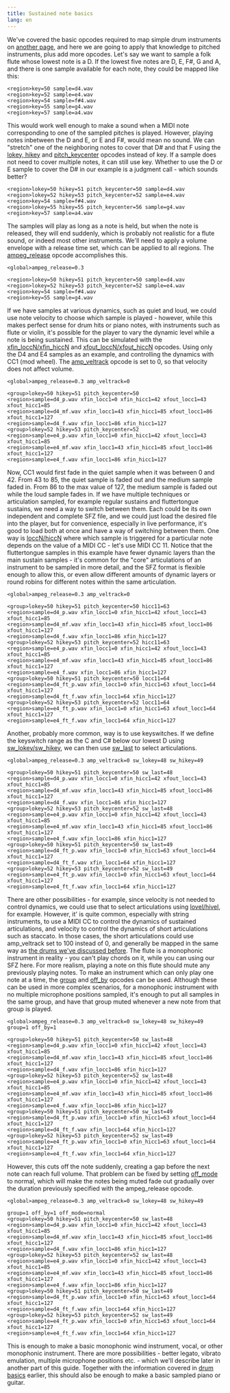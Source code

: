 ```yaml
---
title: Sustained note basics
lang: en
---
```

We've covered the basic opcodes required to map simple drum instruments on
[another page](/tutorials/drum_basics), and here we are going to apply that
knowledge to pitched instruments, plus add more opcodes. Let's say we want to
sample a folk flute whose lowest note is a D. If the lowest five notes are
D, E, F#, G and A, and there is one sample available for each note, they could
be mapped like this:

```
<region>key=50 sample=d4.wav
<region>key=52 sample=e4.wav
<region>key=54 sample=f#4.wav
<region>key=55 sample=g4.wav
<region>key=57 sample=a4.wav
```

This would work well enough to make a sound when a MIDI note corresponding to
one of the sampled pitches is played. However, playing notes inbetween
the D and E, or E and F#, would mean no sound. We can "stretch" one of the
neighboring notes to cover that D# and that F using the
[lokey, hikey](/opcodes/lokey) and 
[pitch_keycenter](/opcodes/pitch_keycenter) opcodes instead of key.
If a sample does not need to cover multiple notes, it can still use key. Whether
to use the D or E sample to cover the D# in our example is a judgment call -
which sounds better?

```
<region>lokey=50 hikey=51 pitch_keycenter=50 sample=d4.wav
<region>lokey=52 hikey=53 pitch_keycenter=52 sample=e4.wav
<region>key=54 sample=f#4.wav
<region>lokey=55 hikey=55 pitch_keycenter=56 sample=g4.wav
<region>key=57 sample=a4.wav
```

The samples will play as long as a note is held, but when the note is released,
they will end suddenly, which is probably not realistic for a flute sound, or
indeed most other instruments. We'll need to apply a volume envelope with a
release time set, which can be applied to all regions.
The [ampeg_release](/opcodes/ampeg_release) opcode accomplishes this.

```
<global>ampeg_release=0.3

<region>lokey=50 hikey=51 pitch_keycenter=50 sample=d4.wav
<region>lokey=52 hikey=53 pitch_keycenter=52 sample=e4.wav
<region>key=54 sample=f#4.wav
<region>key=55 sample=g4.wav
```

If we have samples at various dynamics, such as quiet and loud, we could use
note velocity to choose which sample is played - however, while this makes
perfect sense for drum hits or piano notes, with instruments such as flute or
violin, it's possible for the player to vary the dynamic level while a note is
being sustained. This can be simulated with the
[xfin_loccN/xfin_hiccN](/opcodes/xfin_loccN) and
[xfout_loccN/xfout_hiccN](/opcodes/xfout_loccN) opcodes. Using only the
D4 and E4 samples as an example, and controlling the dynamics with CC1 (mod wheel).
The [amp_veltrack](/opcodes/amp_veltrack) opcode is set to 0,
so that velocity does not affect volume.

```
<global>ampeg_release=0.3 amp_veltrack=0

<group>lokey=50 hikey=51 pitch_keycenter=50 
<region>sample=d4_p.wav xfin_locc1=0 xfin_hicc1=42 xfout_locc1=43 xfout_hicc1=85
<region>sample=d4_mf.wav xfin_locc1=43 xfin_hicc1=85 xfout_locc1=86 xfout_hicc1=127
<region>sample=d4_f.wav xfin_locc1=86 xfin_hicc1=127
<group>lokey=52 hikey=53 pitch_keycenter=52 
<region>sample=e4_p.wav xfin_locc1=0 xfin_hicc1=42 xfout_locc1=43 xfout_hicc1=85
<region>sample=e4_mf.wav xfin_locc1=43 xfin_hicc1=85 xfout_locc1=86 xfout_hicc1=127
<region>sample=e4_f.wav xfin_locc1=86 xfin_hicc1=127
```

Now, CC1 would first fade in the quiet sample when it was between 0 and 42.
From 43 to 85, the quiet sample is faded out and the medium sample faded in.
From 86 to the max value of 127, the medium sample is faded out while the loud 
sample fades in. If we have multiple techniques or articulation sampled, for
example regular sustains and fluttertongue sustains, we need a way to switch
between them. Each could be its own independent and complete SFZ file, and we
could just load the desired file into the player, but for convenience,
especially in live performance, it's good to load both at once and have a way of
switching between them. One way is [loccN/hiccN](/opcodes/loccN)
where which sample is triggered for a particular note depends on the value of
a MIDI CC - let's use MIDI CC 11.
Notice that the fluttertongue samples in this example have fewer dynamic layers
than the main sustain samples - it's common for the "core" articulations of an
instrument to be sampled in more detail, and the SFZ format is flexible enough
to allow this, or even allow different amounts of dynamic layers or round robins
for different notes within the same articulation.

```
<global>ampeg_release=0.3 amp_veltrack=0

<group>lokey=50 hikey=51 pitch_keycenter=50 hicc11=63
<region>sample=d4_p.wav xfin_locc1=0 xfin_hicc1=42 xfout_locc1=43 xfout_hicc1=85
<region>sample=d4_mf.wav xfin_locc1=43 xfin_hicc1=85 xfout_locc1=86 xfout_hicc1=127
<region>sample=d4_f.wav xfin_locc1=86 xfin_hicc1=127
<group>lokey=52 hikey=53 pitch_keycenter=52 hicc11=63
<region>sample=e4_p.wav xfin_locc1=0 xfin_hicc1=42 xfout_locc1=43 xfout_hicc1=85
<region>sample=e4_mf.wav xfin_locc1=43 xfin_hicc1=85 xfout_locc1=86 xfout_hicc1=127
<region>sample=e4_f.wav xfin_locc1=86 xfin_hicc1=127
<group>lokey=50 hikey=51 pitch_keycenter=50 locc11=64
<region>sample=d4_ft_p.wav xfin_locc1=0 xfin_hicc1=63 xfout_locc1=64 xfout_hicc1=127
<region>sample=d4_ft_f.wav xfin_locc1=64 xfin_hicc1=127
<group>lokey=52 hikey=53 pitch_keycenter=52 locc11=64
<region>sample=e4_ft_p.wav xfin_locc1=0 xfin_hicc1=63 xfout_locc1=64 xfout_hicc1=127
<region>sample=e4_ft_f.wav xfin_locc1=64 xfin_hicc1=127
```

Another, probably more common, way is to use keyswitches. If we define the
keyswitch range as the C and C# below our lowest D using
[sw_lokey/sw_hikey](/opcodes/sw_lokey), we can then use
[sw_last](/opcodes/sw_last) to select articulations.

```
<global>ampeg_release=0.3 amp_veltrack=0 sw_lokey=48 sw_hikey=49

<group>lokey=50 hikey=51 pitch_keycenter=50 sw_last=48
<region>sample=d4_p.wav xfin_locc1=0 xfin_hicc1=42 xfout_locc1=43 xfout_hicc1=85
<region>sample=d4_mf.wav xfin_locc1=43 xfin_hicc1=85 xfout_locc1=86 xfout_hicc1=127
<region>sample=d4_f.wav xfin_locc1=86 xfin_hicc1=127
<group>lokey=52 hikey=53 pitch_keycenter=52 sw_last=48
<region>sample=e4_p.wav xfin_locc1=0 xfin_hicc1=42 xfout_locc1=43 xfout_hicc1=85
<region>sample=e4_mf.wav xfin_locc1=43 xfin_hicc1=85 xfout_locc1=86 xfout_hicc1=127
<region>sample=e4_f.wav xfin_locc1=86 xfin_hicc1=127
<group>lokey=50 hikey=51 pitch_keycenter=50 sw_last=49
<region>sample=d4_ft_p.wav xfin_locc1=0 xfin_hicc1=63 xfout_locc1=64 xfout_hicc1=127
<region>sample=d4_ft_f.wav xfin_locc1=64 xfin_hicc1=127
<group>lokey=52 hikey=53 pitch_keycenter=52 sw_last=49
<region>sample=e4_ft_p.wav xfin_locc1=0 xfin_hicc1=63 xfout_locc1=64 xfout_hicc1=127
<region>sample=e4_ft_f.wav xfin_locc1=64 xfin_hicc1=127
```

There are other possibilities - for example, since velocity is not needed to
control dynamics, we could use that to select articulations using
[lovel/hivel](/opcodes/lovel), for example. However, it' is quite common,
especially with string instruments, to use a MIDI CC to control the dynamics of
sustained articulations, and velocity to control the dynamics of short
articulations such as staccato. In those cases, the short articulations could
use amp_veltrack set to 100 instead of 0, and generally be mapped in the same
way as [the drums we've discussed before](/tutorials/drum_basics). The flute is
a monophonic instrument in reality - you can't play chords on it, while you can
using our SFZ here. For more realism, playing a note on this flute should mute
any previously playing notes. To make an instrument which can only play one note
at a time, the [group](/opcodes/group) and [off_by](/opcodes/off_by)
opcodes can be used. Although these can be used in more complex scenarios, for a
monophonic instrument with no multiple microphone positions sampled, it's enough
to put all samples in the same group, and have that group muted whenever a new
note from that group is played.

```
<global>ampeg_release=0.3 amp_veltrack=0 sw_lokey=48 sw_hikey=49 group=1 off_by=1

<group>lokey=50 hikey=51 pitch_keycenter=50 sw_last=48
<region>sample=d4_p.wav xfin_locc1=0 xfin_hicc1=42 xfout_locc1=43 xfout_hicc1=85
<region>sample=d4_mf.wav xfin_locc1=43 xfin_hicc1=85 xfout_locc1=86 xfout_hicc1=127
<region>sample=d4_f.wav xfin_locc1=86 xfin_hicc1=127
<group>lokey=52 hikey=53 pitch_keycenter=52 sw_last=48
<region>sample=e4_p.wav xfin_locc1=0 xfin_hicc1=42 xfout_locc1=43 xfout_hicc1=85
<region>sample=e4_mf.wav xfin_locc1=43 xfin_hicc1=85 xfout_locc1=86 xfout_hicc1=127
<region>sample=e4_f.wav xfin_locc1=86 xfin_hicc1=127
<group>lokey=50 hikey=51 pitch_keycenter=50 sw_last=49
<region>sample=d4_ft_p.wav xfin_locc1=0 xfin_hicc1=63 xfout_locc1=64 xfout_hicc1=127
<region>sample=d4_ft_f.wav xfin_locc1=64 xfin_hicc1=127
<group>lokey=52 hikey=53 pitch_keycenter=52 sw_last=49
<region>sample=e4_ft_p.wav xfin_locc1=0 xfin_hicc1=63 xfout_locc1=64 xfout_hicc1=127
<region>sample=e4_ft_f.wav xfin_locc1=64 xfin_hicc1=127
```

However, this cuts off the note suddenly, creating a gap before the next note
can reach full volume. That problem can be fixed by setting [off_mode](/opcodes/off_mode)
to normal, which will make the notes being muted fade out gradually over the
duration previously specified with the ampeg_release opcode.

```
<global>ampeg_release=0.3 amp_veltrack=0 sw_lokey=48 sw_hikey=49

group=1 off_by=1 off_mode=normal
<group>lokey=50 hikey=51 pitch_keycenter=50 sw_last=48
<region>sample=d4_p.wav xfin_locc1=0 xfin_hicc1=42 xfout_locc1=43 xfout_hicc1=85
<region>sample=d4_mf.wav xfin_locc1=43 xfin_hicc1=85 xfout_locc1=86 xfout_hicc1=127
<region>sample=d4_f.wav xfin_locc1=86 xfin_hicc1=127
<group>lokey=52 hikey=53 pitch_keycenter=52 sw_last=48
<region>sample=e4_p.wav xfin_locc1=0 xfin_hicc1=42 xfout_locc1=43 xfout_hicc1=85
<region>sample=e4_mf.wav xfin_locc1=43 xfin_hicc1=85 xfout_locc1=86 xfout_hicc1=127
<region>sample=e4_f.wav xfin_locc1=86 xfin_hicc1=127
<group>lokey=50 hikey=51 pitch_keycenter=50 sw_last=49
<region>sample=d4_ft_p.wav xfin_locc1=0 xfin_hicc1=63 xfout_locc1=64 xfout_hicc1=127
<region>sample=d4_ft_f.wav xfin_locc1=64 xfin_hicc1=127
<group>lokey=52 hikey=53 pitch_keycenter=52 sw_last=49
<region>sample=e4_ft_p.wav xfin_locc1=0 xfin_hicc1=63 xfout_locc1=64 xfout_hicc1=127
<region>sample=e4_ft_f.wav xfin_locc1=64 xfin_hicc1=127
```

This is enough to make a basic monophonic wind instrument, vocal, or other
monophonic instrument. There are more possibilities - better legato, vibrato
emulation, multiple microphone positions etc. - which we'll describe later in
another part of this guide. Together with the information covered in [drum basics](/tutorials/drum_basics)
earlier, this should also be enough to make a basic sampled piano or guitar.
